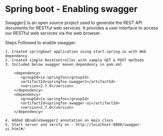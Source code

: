 # Spring boot - Enabling swagger

Swagger2 is an open source project used to generate the REST API documents for RESTful web services. 
It provides a user interface to access our RESTful web services via the web browser.

Steps Followed to enable swagger:

    1. Created springboot application using start.spring.io with Web dependency
    2. Created simple RestController with sample GET & POST methods
    3. Included below swagger maven dependency in pom.xml
    
        <dependency>
           <groupId>io.springfox</groupId>
           <artifactId>springfox-swagger2</artifactId>
           <version>2.7.0</version>
        </dependency>
        <dependency>
           <groupId>io.springfox</groupId>
           <artifactId>springfox-swagger-ui</artifactId>
           <version>2.7.0</version>
        </dependency>
    
    4. Added @EnableSwagger2 annotation on main class
    5. Start server and verify on - http://localhost:8080/swagger-ui.html#/